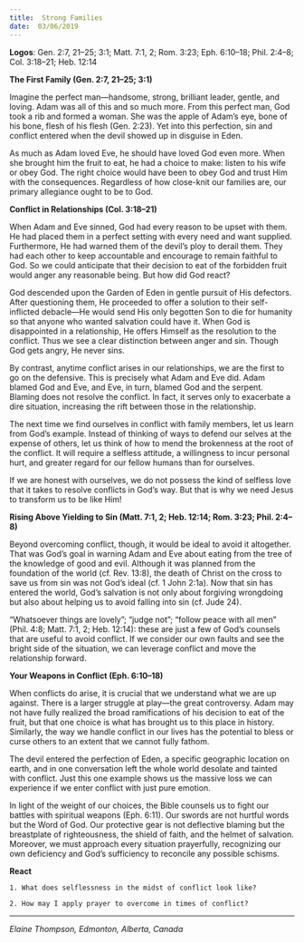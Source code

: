 ```yaml
---
title:  Strong Families
date:  03/06/2019
---
```


**Logos**: Gen. 2:7, 21–25; 3:1; Matt. 7:1, 2; Rom. 3:23; Eph. 6:10–18; Phil. 2:4–8; Col. 3:18–21; Heb. 12:14

**The First Family (Gen. 2:7, 21–25; 3:1)**

Imagine the perfect man—handsome, strong, brilliant leader, gentle, and loving. Adam was all of this and so much more. From this perfect man, God took a rib and formed a woman. She was the apple of Adam’s eye, bone of his bone, flesh of his flesh (Gen. 2:23). Yet into this perfection, sin and conflict entered when the devil showed up in disguise in Eden.

As much as Adam loved Eve, he should have loved God even more. When she brought him the fruit to eat, he had a choice to make: listen to his wife or obey God. The right choice would have been to obey God and trust Him with the consequences. Regardless of how close-knit our families are, our primary allegiance ought to be to God.

**Conflict in Relationships (Col. 3:18–21)**

When Adam and Eve sinned, God had every reason to be upset with them. He had placed them in a perfect setting with every need and want supplied. Furthermore, He had warned them of the devil’s ploy to derail them. They had each other to keep accountable and encourage to remain faithful to God. So we could anticipate that their decision to eat of the forbidden fruit would anger any reasonable being. But how did God react?

God descended upon the Garden of Eden in gentle pursuit of His defectors. After questioning them, He proceeded to offer a solution to their self-inflicted debacle—He would send His only begotten Son to die for humanity so that anyone who wanted salvation could have it. When God is disappointed in a relationship, He offers Himself as the resolution to the conflict. Thus we see a clear distinction between anger and sin. Though God gets angry, He never sins.

By contrast, anytime conflict arises in our relationships, we are the first to go on the defensive. This is precisely what Adam and Eve did. Adam blamed God and Eve, and Eve, in turn, blamed God and the serpent. Blaming does not resolve the conflict. In fact, it serves only to exacerbate a dire situation, increasing the rift between those in the relationship.

The next time we find ourselves in conflict with family members, let us learn from God’s example. Instead of thinking of ways to defend our selves at the expense of others, let us think of how to mend the brokenness at the root of the conflict. It will require a selfless attitude, a willingness to incur personal hurt, and greater regard for our fellow humans than for ourselves.

If we are honest with ourselves, we do not possess the kind of selfless love that it takes to resolve conflicts in God’s way. But that is why we need Jesus to transform us to be like Him!

**Rising Above Yielding to Sin (Matt. 7:1, 2; Heb. 12:14; Rom. 3:23; Phil. 2:4–8)**

Beyond overcoming conflict, though, it would be ideal to avoid it altogether. That was God’s goal in warning Adam and Eve about eating from the tree of the knowledge of good and evil. Although it was planned from the foundation of the world (cf. Rev. 13:8), the death of Christ on the cross to save us from sin was not God’s ideal (cf. 1 John 2:1a). Now that sin has entered the world, God’s salvation is not only about forgiving wrongdoing but also about helping us to avoid falling into sin (cf. Jude 24).

“Whatsoever things are lovely”; “judge not”; “follow peace with all men” (Phil. 4:8; Matt. 7:1, 2; Heb. 12:14): these are just a few of God’s counsels that are useful to avoid conflict. If we consider our own faults and see the bright side of the situation, we can leverage conflict and move the relationship forward.

**Your Weapons in Conflict (Eph. 6:10–18)**

When conflicts do arise, it is crucial that we understand what we are up against. There is a larger struggle at play—the great controversy. Adam may not have fully realized the broad ramifications of his decision to eat of the fruit, but that one choice is what has brought us to this place in history. Similarly, the way we handle conflict in our lives has the potential to bless or curse others to an extent that we cannot fully fathom.

The devil entered the perfection of Eden, a specific geographic location on earth, and in one conversation left the whole world desolate and tainted with conflict. Just this one example shows us the massive loss we can experience if we enter conflict with just pure emotion.

In light of the weight of our choices, the Bible counsels us to fight our battles with spiritual weapons (Eph. 6:11). Our swords are not hurtful words but the Word of God. Our protective gear is not deflective blaming but the breastplate of righteousness, the shield of faith, and the helmet of salvation. Moreover, we must approach every situation prayerfully, recognizing our own deficiency and God’s sufficiency to reconcile any possible schisms.

**React**

`1. What does selflessness in the midst of conflict look like?`

`2. How may I apply prayer to overcome in times of conflict?`

---

_Elaine Thompson, Edmonton, Alberta, Canada_